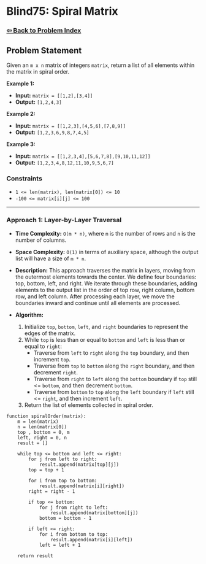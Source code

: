 # Blind75: Spiral Matrix

### [⇦ Back to Problem Index](../../index.md)

## Problem Statement

Given an `m x n` matrix of integers `matrix`, return a list of all elements within the matrix in spiral order.

**Example 1:**

-   **Input:** `matrix = [[1,2],[3,4]]`
-   **Output:** `[1,2,4,3]`

**Example 2:**

-   **Input:** `matrix = [[1,2,3],[4,5,6],[7,8,9]]`
-   **Output:** `[1,2,3,6,9,8,7,4,5]`

**Example 3:**

-   **Input:** `matrix = [[1,2,3,4],[5,6,7,8],[9,10,11,12]]`
-   **Output:** `[1,2,3,4,8,12,11,10,9,5,6,7]`

### Constraints

-   `1 <= len(matrix), len(matrix[0]) <= 10`
-   `-100 <= matrix[i][j] <= 100`

---

### Approach 1: Layer-by-Layer Traversal

-   **Time Complexity:** `O(m * n)`, where `m` is the number of rows and `n` is the number of columns.
-   **Space Complexity:** `O(1)` in terms of auxiliary space, although the output list will have a size of `m * n`.
-   **Description:** This approach traverses the matrix in layers, moving from the outermost elements towards the center. We define four boundaries: top, bottom, left, and right. We iterate through these boundaries, adding elements to the output list in the order of top row, right column, bottom row, and left column. After processing each layer, we move the boundaries inward and continue until all elements are processed.
-   **Algorithm:**

    1. Initialize `top`, `bottom`, `left`, and `right` boundaries to represent the edges of the matrix.
    2. While `top` is less than or equal to `bottom` and `left` is less than or equal to `right`:
        - Traverse from `left` to `right` along the `top` boundary, and then increment `top`.
        - Traverse from `top` to `bottom` along the `right` boundary, and then decrement `right`.
        - Traverse from `right` to `left` along the `bottom` boundary if `top` still <= `bottom`, and then decrement `bottom`.
        - Traverse from `bottom` to `top` along the `left` boundary if `left` still <= `right`, and then increment `left`.
    3. Return the list of elements collected in spiral order.

```pseudo
function spiralOrder(matrix):
	m = len(matrix)
	n = len(matrix[0])
	top , bottom = 0, m
    left, right = 0, n
	result = []

	while top <= bottom and left <= right:
		for j from left to right:
			result.append(matrix[top][j])
		top = top + 1

		for i from top to bottom:
			result.append(matrix[i][right])
		right = right - 1

		if top <= bottom:
			for j from right to left:
				result.append(matrix[bottom][j])
			bottom = bottom - 1

		if left <= right:
			for i from bottom to top:
				result.append(matrix[i][left])
			left = left + 1

	return result
```
